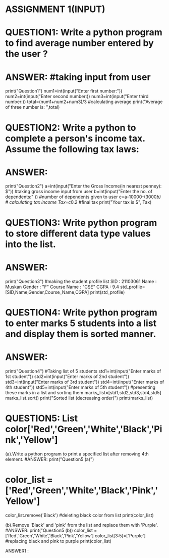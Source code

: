 # ASSIGNMENT 1(INPUT)

# QUESTION1: Write a python program to find average number entered by the user ?
# ANSWER: #taking input from user
print("Question1")
num1=int(input("Enter first number:"))
num2=int(input("Enter second number:))
num3=int(input("Enter third number:))
total=(num1+num2+num3)/3   #calculating average
print("Average of three number is: ",total)


# QUESTION2: Write a python to complete a person's income tax. Assume the following tax laws:
# ANSWER: 
print("Question2")
a=int(input("Enter the Gross Income(in nearest penney): $")) #taking gross income input from user
b=int(input("Enter the no. of dependents:" ))  #number of dependents given to user
c=a-10000-(3000*b)  # calculating tax income
Tax=c*0.2 #final tax
print("Your tax is $", Tax)


# QUESTION3: Write python program to store different data type values into the list.
# ANSWER:
print("Question3")
#making the student profile list
SID : 21103061
Name : Muskan
Gender : "F"
Course Name : "CSE"
CGPA : 9.4
std_profile=[SID,Name,Gender,Course_Name,CGPA]
print(std_profile)


# QUESTION4: Write python program to enter marks 5 students into a list and display them is sorted manner.
# ANSWER:
print("Question4")
#Taking list of 5 students
std1=int(input("Enter marks of 1st student"))
std2=int(input("Enter marks of 2nd student"))
std3=int(input("Enter marks of 3rd student"))
std4=int(input("Enter marks of 4th student"))
std5=int(input("Enter marks of 5th student"))
#presenting these marks in a list and sorting them
marks_list=[std1,std2,std3,std4,std5]
marks_list.sort()
print("Sorted list (decreasing order)")
print(marks_list)


# QUESTION5: List color['Red','Green','White','Black','Pink','Yellow']
(a).Write a python program to print a specified list after removing 4th element.
#ANSWER:
print("Question5 (a)")
# color_list = ['Red','Green','White','Black','Pink','Yellow']
color_list.remove('Black')  #deleting black color from list
print(color_list)

(b).Remove 'Black' and 'pink' from the list and replace them with 'Purple'.
#ANSWER:
print("Question5 (b))
color_list = ['Red','Green','White','Black','Pink','Yellow']
color_list[3:5]=['Purple']  #replacing black and pink to purple
print(color_list)





ANSWER1 : 



